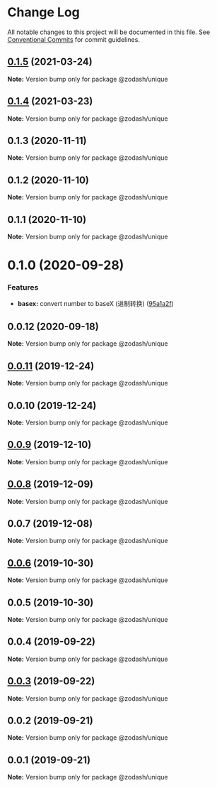 # Change Log

All notable changes to this project will be documented in this file.
See [Conventional Commits](https://conventionalcommits.org) for commit guidelines.

## [0.1.5](https://github.com/zcorky/zodash/compare/@zodash/unique@0.1.4...@zodash/unique@0.1.5) (2021-03-24)

**Note:** Version bump only for package @zodash/unique





## [0.1.4](https://github.com/zcorky/zodash/compare/@zodash/unique@0.1.3...@zodash/unique@0.1.4) (2021-03-23)

**Note:** Version bump only for package @zodash/unique





## 0.1.3 (2020-11-11)

**Note:** Version bump only for package @zodash/unique





## 0.1.2 (2020-11-10)

**Note:** Version bump only for package @zodash/unique





## 0.1.1 (2020-11-10)

**Note:** Version bump only for package @zodash/unique





# 0.1.0 (2020-09-28)


### Features

* **basex:** convert number to baseX (进制转换) ([95a1a2f](https://github.com/zcorky/zodash/commit/95a1a2f361d73de5caa3b8e297c1643e97e40983))





## 0.0.12 (2020-09-18)

**Note:** Version bump only for package @zodash/unique





## [0.0.11](https://github.com/zcorky/zodash/compare/@zodash/unique@0.0.10...@zodash/unique@0.0.11) (2019-12-24)

**Note:** Version bump only for package @zodash/unique





## 0.0.10 (2019-12-24)

**Note:** Version bump only for package @zodash/unique





## [0.0.9](https://github.com/zcorky/zodash/compare/@zodash/unique@0.0.8...@zodash/unique@0.0.9) (2019-12-10)

**Note:** Version bump only for package @zodash/unique





## [0.0.8](https://github.com/zcorky/zodash/compare/@zodash/unique@0.0.7...@zodash/unique@0.0.8) (2019-12-09)

**Note:** Version bump only for package @zodash/unique





## 0.0.7 (2019-12-08)

**Note:** Version bump only for package @zodash/unique





## [0.0.6](https://github.com/zcorky/zodash/compare/@zodash/unique@0.0.5...@zodash/unique@0.0.6) (2019-10-30)

**Note:** Version bump only for package @zodash/unique





## 0.0.5 (2019-10-30)

**Note:** Version bump only for package @zodash/unique





## 0.0.4 (2019-09-22)

**Note:** Version bump only for package @zodash/unique





## [0.0.3](https://github.com/zcorky/zodash/compare/@zodash/unique@0.0.2...@zodash/unique@0.0.3) (2019-09-22)

**Note:** Version bump only for package @zodash/unique





## 0.0.2 (2019-09-21)

**Note:** Version bump only for package @zodash/unique





## 0.0.1 (2019-09-21)

**Note:** Version bump only for package @zodash/unique
